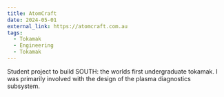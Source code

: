 ```yaml
---
title: AtomCraft
date: 2024-05-01
external_link: https://atomcraft.com.au
tags:
  - Tokamak
  - Engineering
  - Tokamak
---
```


Student project to build SOUTH: the worlds first undergraduate tokamak. I was primarily involved with the design of the plasma diagnostics subsystem.

<!--more-->
